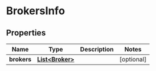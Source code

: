 # BrokersInfo

## Properties
Name | Type | Description | Notes
------------ | ------------- | ------------- | -------------
**brokers** | [**List&lt;Broker&gt;**](Broker.md) |  |  [optional]
